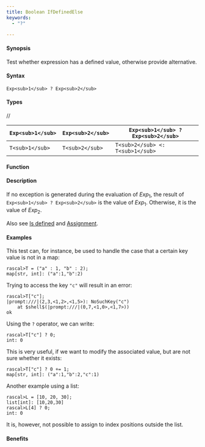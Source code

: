 ```yaml
---
title: Boolean IfDefinedElse
keywords:
  - "?"

---
```


#### Synopsis

Test whether expression has a defined value, otherwise provide alternative.

#### Syntax

`Exp<sub>1</sub> ? Exp<sub>2</sub>`

#### Types

//

| `Exp<sub>1</sub>` | `Exp<sub>2</sub>` | `Exp<sub>1</sub> ? Exp<sub>2</sub>` |
| --- | --- | --- |
| `T<sub>1</sub>`   | `T<sub>2</sub>`   |  `T<sub>2</sub> <: T<sub>1</sub>`  |


#### Function

#### Description

If no exception is generated during the evaluation of _Exp_<sub>1</sub>, the result of `Exp<sub>1</sub> ? Exp<sub>2</sub>` is the value of _Exp_<sub>1</sub>.
Otherwise, it is the value of _Exp_<sub>2</sub>.

Also see [Is defined](/docs/Rascal/Expressions/Values/Boolean/IsDefined) and [Assignment](/docs/Rascal/Statements/Assignment).

#### Examples

This test can, for instance, be used to handle the case that a certain key value is not in a map:

```rascal-shell
rascal>T = ("a" : 1, "b" : 2);
map[str, int]: ("a":1,"b":2)
```
Trying to access the key `"c"` will result in an error:

```rascal-shell
rascal>T["c"];
|prompt:///|(2,3,<1,2>,<1,5>): NoSuchKey("c")
	at $shell$(|prompt:///|(0,7,<1,0>,<1,7>))
ok
```
Using the `?` operator, we can write:

```rascal-shell
rascal>T["c"] ? 0;
int: 0
```
This is very useful, if we want to modify the associated value, but are not sure whether it exists:

```rascal-shell
rascal>T["c"] ? 0 += 1;
map[str, int]: ("a":1,"b":2,"c":1)
```
Another example using a list:

```rascal-shell
rascal>L = [10, 20, 30];
list[int]: [10,20,30]
rascal>L[4] ? 0;
int: 0
```
It is, however, not possible to assign to index positions outside the list.

#### Benefits



